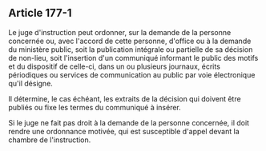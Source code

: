 Article 177-1
----
Le juge d'instruction peut ordonner, sur la demande de la personne concernée ou,
avec l'accord de cette personne, d'office ou à la demande du ministère public,
soit la publication intégrale ou partielle de sa décision de non-lieu, soit
l'insertion d'un communiqué informant le public des motifs et du dispositif de
celle-ci, dans un ou plusieurs journaux, écrits périodiques ou services de
communication au public par voie électronique qu'il désigne.

Il détermine, le cas échéant, les extraits de la décision qui doivent être
publiés ou fixe les termes du communiqué à insérer.

Si le juge ne fait pas droit à la demande de la personne concernée, il doit
rendre une ordonnance motivée, qui est susceptible d'appel devant la chambre de
l'instruction.
